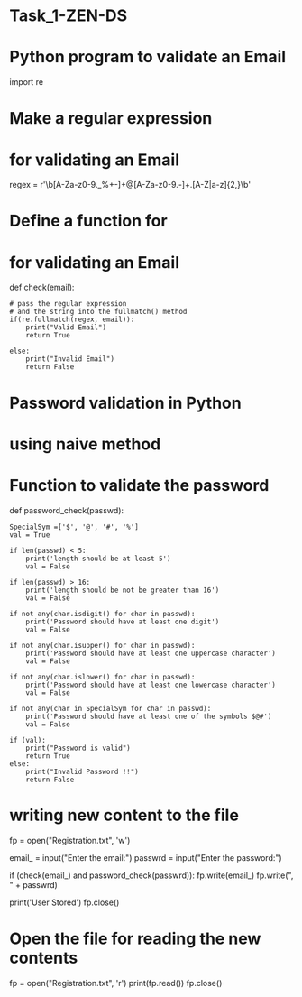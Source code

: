 # Task_1-ZEN-DS
# Python program to validate an Email

import re
 
# Make a regular expression
# for validating an Email
regex = r'\b[A-Za-z0-9._%+-]+@[A-Za-z0-9.-]+\.[A-Z|a-z]{2,}\b'
 
# Define a function for
# for validating an Email
 
def check(email):
 
    # pass the regular expression
    # and the string into the fullmatch() method
    if(re.fullmatch(regex, email)):
        print("Valid Email")
        return True
 
    else:
        print("Invalid Email")
        return False
        
# Password validation in Python
# using naive method
  
# Function to validate the password
def password_check(passwd):
      
    SpecialSym =['$', '@', '#', '%']
    val = True
      
    if len(passwd) < 5:
        print('length should be at least 5')
        val = False
          
    if len(passwd) > 16:
        print('length should be not be greater than 16')
        val = False
          
    if not any(char.isdigit() for char in passwd):
        print('Password should have at least one digit')
        val = False
          
    if not any(char.isupper() for char in passwd):
        print('Password should have at least one uppercase character')
        val = False
          
    if not any(char.islower() for char in passwd):
        print('Password should have at least one lowercase character')
        val = False
          
    if not any(char in SpecialSym for char in passwd):
        print('Password should have at least one of the symbols $@#')
        val = False
       
    if (val):
        print("Password is valid")
        return True
    else:
        print("Invalid Password !!")
        return False  


# writing new content to the file
fp = open("Registration.txt", 'w')

email_ = input("Enter the email:")
passwrd = input("Enter the password:")

if (check(email_) and password_check(passwrd)):
  fp.write(email_)
  fp.write(",  " + passwrd)

print('User Stored')
fp.close()

# Open the file for reading the new contents
fp = open("Registration.txt", 'r')
print(fp.read())
fp.close()
